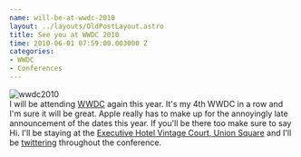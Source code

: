 ```yaml
--- 
name: will-be-at-wwdc-2010
layout: ../layouts/OldPostLayout.astro
title: See you at WWDC 2010
time: 2010-06-01 07:59:00.003000 Z
categories: 
- WWDC
- Conferences
---
```

<img src="http://img.skitch.com/20100601-k38kjijc9wca4f4m7ur9bwj29m.jpg" alt="wwdc2010"/><br/>
I will be attending <a href="http://developer.apple.com/wwdc">WWDC</a> again this year. It's my 4th WWDC in a row and I'm sure it will be great. Apple really has to make up for the annoyingly late announcement of the dates this year. If you'll be there too make sure to say Hi. I'll be staying at the <a href="http://www.executivehotels.net/sanfranciscohotel/s_vintage_home.cgi">Executive Hotel Vintage Court, Union Square</a> and I'll be <a href="http://twitter.com/jfahrenkrug">twittering</a> throughout the conference.


